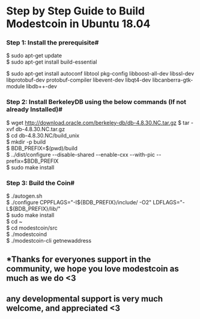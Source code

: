 # Step by Step Guide to Build Modestcoin in Ubuntu 18.04                                                                                                                  

### Step 1: Install the prerequisite#

$ sudo apt-get update  
$ sudo apt-get install build-essential 

$ sudo apt-get install autoconf libtool pkg-config libboost-all-dev libssl-dev libprotobuf-dev protobuf-compiler libevent-dev libqt4-dev libcanberra-gtk-module libdb++-dev


### Step 2: Install BerkeleyDB using the below commands (If not already Installed)#

$ wget http://download.oracle.com/berkeley-db/db-4.8.30.NC.tar.gz                                                                                                      $ tar -xvf db-4.8.30.NC.tar.gz                                                                                                                                         
$ cd db-4.8.30.NC/build_unix                                                                                                                                           
$ mkdir -p build                                                                                                                                                       
$ BDB_PREFIX=$(pwd)/build                                                                                                                                             
$ ../dist/configure --disable-shared --enable-cxx --with-pic --prefix=$BDB_PREFIX                                                                                         
$ sudo make install                                                                                                                                                     

### Step 3: Build the Coin#

$ ./autogen.sh                                                                                                                                                         
$ ./configure CPPFLAGS="-I${BDB_PREFIX}/include/ -O2" LDFLAGS="-L${BDB_PREFIX}/lib/"                                                                                   
$ sudo make install                                                                                                                                                   
$ cd ~                                                                                                                                                                 
$ cd modestcoin/src                                                                                                                                                   
$ ./modestcoind                                                                                                                                                       
$ ./modestcoin-cli getnewaddress                                                                                                                                      


## *Thanks for everyones support in the community, we hope you love modestcoin as much as we do <3
## any developmental support is very much welcome, and appreciated <3
